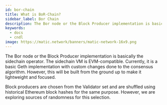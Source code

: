 ```yaml
---
id: bor-chain
title: What is BoR-Chain?
sidebar_label: Bor Chain
description: The Bor node or the Block Producer implementation is basically the sidechain operator. The sidechain VM is EVM-compatible.
keywords:
  - docs
  - cndl
image: https://matic.network/banners/matic-network-16x9.png 
---
```


The Bor node or the Block Producer implementation is basically the sidechain operator. The sidechain VM is EVM-compatible. Currently, it is a basic Geth implementation with custom changes done to the consensus algorithm. However, this will be built from the ground up to make it lightweight and focused.

Block producers are chosen from the Validator set and are shuffled using historical Ethereum block hashes for the same purpose. However, we are exploring sources of randomness for this selection.